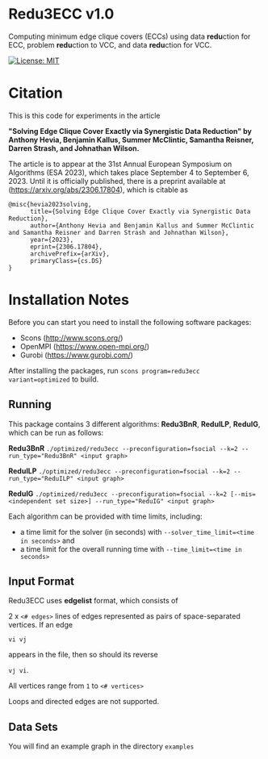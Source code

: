 Redu3ECC v1.0
=====

Computing minimum edge clique covers (ECCs) using data **redu**ction for ECC, problem **redu**ction to VCC, and data **redu**ction for VCC.

[![License: MIT](https://img.shields.io/badge/License-MIT-yellow.svg)](https://opensource.org/licenses/MIT)


Citation
========

This is this code for experiments in the article 

**"Solving Edge Clique Cover Exactly via Synergistic Data Reduction"
by Anthony Hevia, Benjamin Kallus, Summer McClintic, Samantha Reisner, Darren Strash, and Johnathan Wilson.**

The article is to appear at the 31st Annual European Symposium on Algorithms (ESA 2023), which takes place September 4 to September 6, 2023. Until it is officially published, there is a preprint available at (https://arxiv.org/abs/2306.17804), which is citable as

```
@misc{hevia2023solving,
      title={Solving Edge Clique Cover Exactly via Synergistic Data Reduction},
      author={Anthony Hevia and Benjamin Kallus and Summer McClintic and Samantha Reisner and Darren Strash and Johnathan Wilson},
      year={2023},
      eprint={2306.17804},
      archivePrefix={arXiv},
      primaryClass={cs.DS}
}
```

Installation Notes
=====

Before you can start you need to install the following software packages:

- Scons (http://www.scons.org/)
- OpenMPI (https://www.open-mpi.org/) 
- Gurobi (https://www.gurobi.com/)

After installing the packages, run `scons program=redu3ecc variant=optimized` to build.

## Running

This package contains 3 different algorithms: **Redu3BnR**, **ReduILP**, **ReduIG**, which can be run as follows:

**Redu3BnR**
`./optimized/redu3ecc --preconfiguration=fsocial --k=2 --run_type="Redu3BnR" <input graph>`

**ReduILP**
`./optimized/redu3ecc --preconfiguration=fsocial --k=2 --run_type="ReduILP" <input graph>`

**ReduIG**
`./optimized/redu3ecc --preconfiguration=fsocial --k=2 [--mis=<independent set size>] --run_type="ReduIG" <input graph>`

Each algorithm can be provided with time limits, including:
- a time limit for the solver (in seconds) with `--solver_time_limit=<time in seconds>` and 
- a time limit for the overall running time with `--time_limit=<time in seconds>`

## Input Format

Redu3ECC uses **edgelist** format, which consists of

   2 x `<# edges>` lines of edges represented as pairs of space-separated vertices. If an edge

   ``vi vj`` 

   appears in the file, then so should its reverse

   ``vj vi``.

   All vertices range from `1` to `<# vertices>`

Loops and directed edges are not supported.

## Data Sets

You will find an example graph in the directory `examples`
